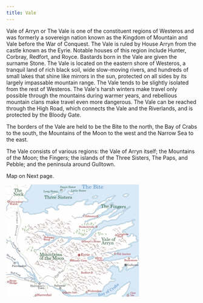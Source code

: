 ```yaml
---
title: Vale
---
```


Vale of Arryn or The Vale is one of the constituent regions of Westeros and was formerly a sovereign nation known as the Kingdom of Mountain and Vale before the War of Conquest. The Vale is ruled by House Arryn from the castle known as the Eyrie. Notable houses of this region include Hunter, Corbray, Redfort, and Royce. Bastards born in the Vale are given the surname Stone. The Vale is located on the eastern shore of Westeros, a tranquil land of rich black soil, wide slow-moving rivers, and hundreds of small lakes that shine like mirrors in the sun, protected on all sides by its largely impassable mountain range. The Vale tends to be slightly isolated from the rest of Westeros. The Vale's harsh winters make travel only possible through the mountains during warmer years, and rebellious mountain clans make travel even more dangerous. The Vale can be reached through the High Road, which connects the Vale and the Riverlands, and is protected by the Bloody Gate.

The borders of the Vale are held to be the Bite to the north, the Bay of Crabs to the south, the Mountains of the Moon to the west and the Narrow Sea to the east.

The Vale consists of various regions: the Vale of Arryn itself; the Mountains of the Moon; the Fingers; the islands of the Three Sisters, The Paps, and Pebble; and the peninsula around Gulltown.

Map on Next page.

![Image](images/000009.jpg)


